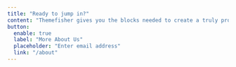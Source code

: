```yaml
---
title: "Ready to jump in?"
content: "Themefisher gives you the blocks needed to create a truly professional website for your SaaS"
button:
  enable: true
  label: "More About Us"
  placeholder: "Enter email address"
  link: "/about"
---
```

